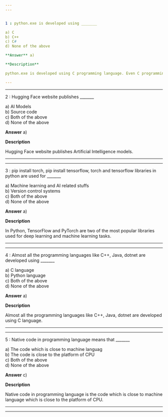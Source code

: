 ```yaml
---
---


1 : python.exe is developed using _______  

a) C   
b) C++   
c) C#   
d) None of the above  

**Answer** a) 

**Description**

python.exe is developed using C programming language. Even C programming language is also developed from C.  

---
```

---


2 : Hugging Face website publishes _______  

a) AI Models   
b) Source code   
c) Both of the above   
d) None of the above  

**Answer** a) 

**Description**

Hugging Face website publishes Artificial Intelligence models.  

---
---


3 : pip install torch, pip install tensorflow, torch and tensorflow libraries in python are used for _______  

a) Machine learning and AI related stuffs   
b) Version control systems  
c) Both of the above   
d) None of the above  

**Answer** a) 

**Description**

In Python, TensorFlow and PyTorch are two of the most popular libraries used for deep learning and machine learning tasks. 

---
---


4 : Almost all the programming languages like C++, Java, dotnet are developed using _______  

a) C language   
b) Python language   
c) Both of the above  
d) None of the above  

**Answer** a) 

**Description**

Almost all the programming languages like C++, Java, dotnet are developed using C language.        

---
---


5 : Native code in programming language means that _______  

a) The code which is close to machine languag   
b) The code is close to the platform of CPU   
c) Both of the above  
d) None of the above  

**Answer** c) 

**Description**

Native code in programming language is the code which is close to machine language which is close to the platform of CPU.        

---
---






